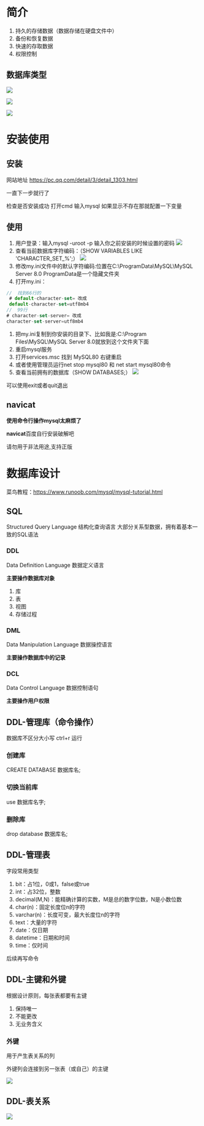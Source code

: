 # 简介

1. 持久的存储数据（数据存储在硬盘文件中）
2. 备份和恢复数据
3. 快速的存取数据
4. 权限控制

## 数据库类型

![](/Mysql/img/1.png)

![](/Mysql/img/2.png)

![](/Mysql/img/3.png)

# 安装使用

## 安装

网站地址 https://pc.qq.com/detail/3/detail_1303.html

一直下一步就行了

检查是否安装成功 打开cmd 输入mysql 如果显示不存在那就配置一下变量

## 使用

1. 用户登录：输入mysql -uroot -p  输入你之前安装的时候设置的密码
![](/Mysql/img/4.png)
2. 查看当前数据库字符编码：（SHOW VARIABLES LIKE 'CHARACTER_SET_%';）
![](/Mysql/img/5.png)
3. 修改my.ini文件中的默认字符编码:位置在C:\ProgramData\MySQL\MySQL Server 8.0 ProgramData是一个隐藏文件夹
4. 打开my.ini：
```js
//  找到66行的
 # default-character-set= 改成 
 default-character-set=utf8mb4
//  99行
# character-set-server= 改成
character-set-server=utf8mb4
```
1. 把my.ini复制到你安装的目录下、比如我是:C:\Program Files\MySQL\MySQL Server 8.0就放到这个文件夹下面
2. 重启mysql服务
3. 打开services.msc 找到 MySQL80 右键重启
4. 或者使用管理员运行net stop mysql80 和 net start mysql80命令
5. 查看当前拥有的数据库（SHOW DATABASES;）
![](/Mysql/img/6.png)

可以使用exit或者quit退出

## navicat

**使用命令行操作mysql太麻烦了**

**navicat**百度自行安装破解吧

请勿用于非法用途,支持正版

# 数据库设计

菜鸟教程：https://www.runoob.com/mysql/mysql-tutorial.html
## SQL

Structured Query Language 结构化查询语言
大部分关系型数据，拥有着基本一致的SQL语法

### DDL

Data Definition Language 数据定义语言

**主要操作数据库对象**
1. 库
2. 表
3. 视图
4. 存储过程

### DML

Data Manipulation Language 数据操控语言

**主要操作数据库中的记录**

### DCL

Data Control Language 数据控制语句

**主要操作用户权限**

## DDL-管理库（命令操作）

数据库不区分大小写
ctrl+r 运行

### 创建库 

CREATE DATABASE 数据库名;

### 切换当前库 

use 数据库名字;

### 删除库

drop database 数据库名;

## DDL-管理表

字段常用类型

1. bit：占1位，0或1，false或true
2. int：占32位，整数
3. decimal(M,N)：能精确计算的实数，M是总的数字位数，N是小数位数
4. char(n)：固定长度位n的字符
5. varchar(n)：长度可变，最大长度位n的字符
6. text：大量的字符
7. date：仅日期
8. datetime：日期和时间
9. time：仅时间

后续再写命令

## DDL-主键和外键

根据设计原则，每张表都要有主键

1. 保持唯一
2. 不能更改
3. 无业务含义

### 外键

用于产生表关系的列

外键列会连接到另一张表（或自己）的主键

![](/Mysql/img/9.png)

## DDL-表关系

![](/Mysql/img/10.png)
